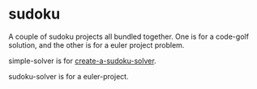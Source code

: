 sudoku
======

A couple of sudoku projects all bundled together. One is for a code-golf solution, and the other is for a euler project problem.

simple-solver is for [create-a-sudoku-solver](http://codegolf.stackexchange.com/questions/22443/create-a-sudoku-solution-checker).

sudoku-solver is for a euler-project.

